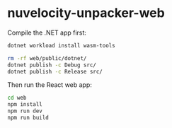 # nuvelocity-unpacker-web

Compile the .NET app first:

```sh
dotnet workload install wasm-tools

rm -rf web/public/dotnet/
dotnet publish -c Debug src/
dotnet publish -c Release src/
```

Then run the React web app:

```sh
cd web
npm install
npm run dev
npm run build
```
